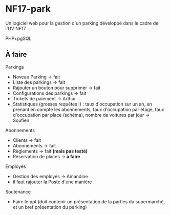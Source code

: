 # NF17-park

Un logiciel web pour la gestion d'un parking développé dans le cadre de l'UV NF17

PHP+pgSQL


## À faire

Parkings

- Noveau Parking -> fait
- Liste des parkings -> fait
- Rajouter un bouton pour supprimer -> fait
- Configurations des parkings -> fait
- Tickets de paiement -> Arthur
- Statistiques (grosses requêtes !) : taux d'occupation sur un an, en prenant en compte les abonnements, taux d'occupation par étage, taux d'occupation par place (schéma), nombre de voitures par jour -> Soufien

Abonnements

- Clients -> fait
- Abonnements -> fait
- Règlements -> fait **(mais pas testé)**
- Réservation de places -> **à faire**

Employés

- Gestion des employés -> Amandine
- il faut rajouter la Poste d'une manière

Soutenance

- Faire le ppt (doit contenir un présentation de la parties du supermarché, et un bref présentation du parking)